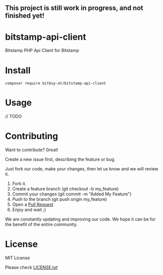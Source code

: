 ## This project is still work in progress, and not finished yet!
# bitstamp-api-client
Bitstamp PHP Api Client for Bitstamp

# Install
```composer require bitbuy-at/bitstamp-api-client```

# Usage
// TODO

# Contributing
Want to contribute? Great!

Create a new issue first, describing the feature or bug.

Just fork our code, make your changes, then let us know and we will review it.

1. Fork it.
2. Create a feature branch (git checkout -b my_feature)
3. Commit your changes (git commit -m "Added My Feature")
4. Push to the branch (git push origin my_feature)
5. Open a [Pull Request](https://github.com/bitbuyAT/bitstamp-api-client/compare)
6. Enjoy and wait ;)

We are constantly updating and improving our code. We hope it can be for the benefit of the entire community.

# License
MIT License

Please check [LICENSE.txt](https://github.com/bitbuyAT/bitstamp-api-client/blob/master/LICENSE.txt)


